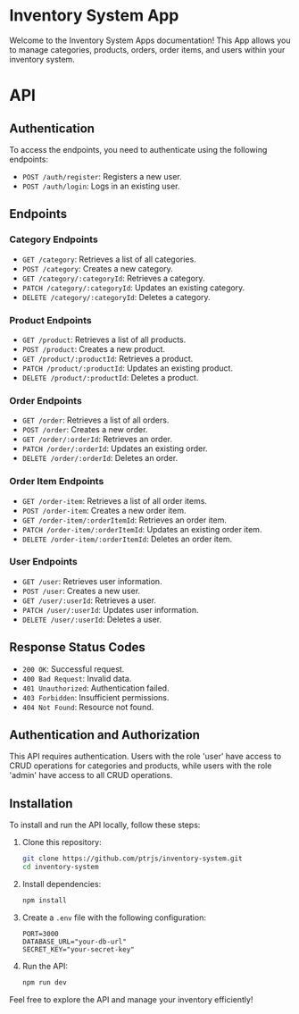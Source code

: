# Inventory System App

Welcome to the Inventory System Apps documentation! This App allows you to manage categories, products, orders, order items, and users within your inventory system.

# API 
## Authentication

To access the endpoints, you need to authenticate using the following endpoints:

- `POST /auth/register`: Registers a new user.
- `POST /auth/login`: Logs in an existing user.

## Endpoints

### Category Endpoints

- `GET /category`: Retrieves a list of all categories.
- `POST /category`: Creates a new category.
- `GET /category/:categoryId`: Retrieves a category.
- `PATCH /category/:categoryId`: Updates an existing category.
- `DELETE /category/:categoryId`: Deletes a category.

### Product Endpoints

- `GET /product`: Retrieves a list of all products.
- `POST /product`: Creates a new product.
- `GET /product/:productId`: Retrieves a product.
- `PATCH /product/:productId`: Updates an existing product.
- `DELETE /product/:productId`: Deletes a product.

### Order Endpoints

- `GET /order`: Retrieves a list of all orders.
- `POST /order`: Creates a new order.
- `GET /order/:orderId`: Retrieves an order.
- `PATCH /order/:orderId`: Updates an existing order.
- `DELETE /order/:orderId`: Deletes an order.

### Order Item Endpoints

- `GET /order-item`: Retrieves a list of all order items.
- `POST /order-item`: Creates a new order item.
- `GET /order-item/:orderItemId`: Retrieves an order item.
- `PATCH /order-item/:orderItemId`: Updates an existing order item.
- `DELETE /order-item/:orderItemId`: Deletes an order item.

### User Endpoints

- `GET /user`: Retrieves user information.
- `POST /user`: Creates a new user.
- `GET /user/:userId`: Retrieves a user.
- `PATCH /user/:userId`: Updates user information.
- `DELETE /user/:userId`: Deletes a user.

## Response Status Codes

- `200 OK`: Successful request.
- `400 Bad Request`: Invalid data.
- `401 Unauthorized`: Authentication failed.
- `403 Forbidden`: Insufficient permissions.
- `404 Not Found`: Resource not found.

## Authentication and Authorization

This API requires authentication. Users with the role 'user' have access to CRUD operations for categories and products, while users with the role 'admin' have access to all CRUD operations.

## Installation

To install and run the API locally, follow these steps:

1. Clone this repository:
    ```bash
    git clone https://github.com/ptrjs/inventory-system.git
    cd inventory-system
    ```

2. Install dependencies:
    ```bash
    npm install
    ```

3. Create a `.env` file with the following configuration:
    ```env
    PORT=3000
    DATABASE_URL="your-db-url"
    SECRET_KEY="your-secret-key"
    ```

4. Run the API:
    ```bash
    npm run dev
    ```

Feel free to explore the API and manage your inventory efficiently!
